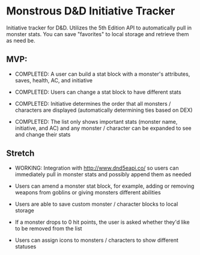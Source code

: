 # Monstrous D&D Initiative Tracker

Initiative tracker for D&D. Utilizes the 5th Edition API to automatically pull in monster stats. You can save "favorites" to local storage and retrieve them as need be.

## MVP:

- COMPLETED: A user can build a stat block with a monster's attributes, saves, health, AC, and initiative

- COMPLETED: Users can change a stat block to have different stats

- COMPLETED: Initiative determines the order that all monsters / characters are displayed (automatically determining ties based on DEX)

- COMPLETED: The list only shows important stats (monster name, initiative, and AC) and any monster / character can be expanded to see and change their stats

## Stretch

- WORKING: Integration with http://www.dnd5eapi.co/ so users can immediately pull in monster stats and possibly append them as needed

- Users can amend a monster stat block, for example, adding or removing weapons from goblins or giving monsters different abilities

- Users are able to save custom monster / character blocks to local storage

- If a monster drops to 0 hit points, the user is asked whether they'd like to be removed from the list

- Users can assign icons to monsters / characters to show different statuses
